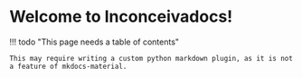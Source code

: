 # Welcome to Inconceivadocs!
!!! todo "This page needs a table of contents"

    This may require writing a custom python markdown plugin, as it is not a feature of mkdocs-material.
